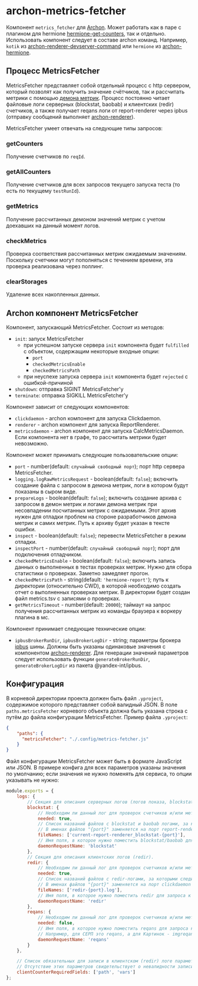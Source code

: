 # archon-metrics-fetcher

Компонент `metrics_fetcher` для [Archon](https://a.yandex-team.ru/arc/trunk/arcadia/frontend/projects/infratest/packages/archon).
Может работать как в паре с плагином для hermione [hermione-get-counters](https://a.yandex-team.ru/arc/trunk/arcadia/frontend/projects/infratest/packages/hermione-get-counters),
так и отдельно. 
Использовать компонент следует в составе archon команд. 
Например, `kotik` из [archon-renderer-devserver-command](https://a.yandex-team.ru/arc/trunk/arcadia/frontend/projects/infratest/packages/archon-renderer-devserver-command)
или `hermione` из [archon-hermione](https://a.yandex-team.ru/arc/trunk/arcadia/frontend/projects/infratest/packages/archon-hermione).

## Процесс MetricsFetcher

MetricsFetcher представляет собой отдельный процесс с http сервером, который позволят как получить значение счётчиков, так и рассчитать метрики
с помощью [демона метрик](https://a.yandex-team.ru/arc/trunk/arcadia/frontend/projects/infratest/packages/archon-calc-metrics-daemon). 
Процесс постоянно читает файловые логи серверных (blockstat, baobab) и клиентских (redir) счетчиков, а также получает reqans логи от report-renderer через ipbus 
(отправку сообщений выполняет [archon-renderer](https://a.yandex-team.ru/arc/trunk/arcadia/frontend/projects/infratest/packages/archon-renderer)).

MetricsFetcher умеет отвечать на следующие типы запросов:
### getCounters
Получение счетчиков по `reqId`.
### getAllCounters
Получение счетчиков для всех запросов текущего запуска теста (то есть по текущему `testRunId`).
### getMetrics
Получение рассчитанных демоном значений метрик с учетом доехавших на данный момент логов.
### checkMetrics
Проверка соответствия рассчитанных метрик ожидаемым значениям. 
Поскольку счетчики могут пополняться с течением времени, эта проверка реализована через поллинг. 
### clearStorages
Удаление всех накопленных данных.

## Archon компонент MetricsFetcher

Компонент, запускающий MetricsFetcher. Состоит из методов:

* `init`: запуск MetricsFetcher
    * при успешном запуске сервера `init` компонента будет `fulfilled` с объектом, содержащим некоторые входные опции:
        * `port`
        * `checkedMetricsEnable`
        * `checkedMetricsPath`
    * при неуспехе запуска сервера `init` компонента будет `rejected` с ошибкой-причиной
* `shutdown`: отправка SIGINT MetricsFetcher'у
* `terminate`: отправка SIGKILL MetricsFetcher'у

Компонент зависит от следующих компонентов:

* `clickdaemon` - archon компонент для запуска Clickdaemon.
* `renderer` - archon компонент для запуска ReportRenderer.
* `metricsdaemon` - archon компонент для запуска CalcMetricsDaemon. Если компонента нет в графе, то рассчитать метрики будет невозможно.

Компонент может принимать следующие пользовательские опции:

* `port` - number(default: `случайный свободный порт`); порт http сервера MetricsFetcher.
* `logging.logRawMetricsRequest` - boolean(default: `false`); включить создание файла с запросом в демона метрик, логи в котором будут показаны в сыром виде.
* `prepareLogs` - boolean(default: `false`); включить создание архива с запросом в демон метрик и логами демона метрик при несовпадении посчитанных метрик с ожидаемыми.
  Этот архив нужен для отладки проблем на стороне разработчиков демона метрик и самих метрик.
  Путь к архиву будет указан в тексте ошибки.
* `inspect` - boolean(default: `false`); перевести MetricsFetcher в режим отладки.
* `inspectPort` - number(default: `случайный свободный порт`); порт для подключения отладчиком.
* `checkedMetricsEnable` - boolean(default: `false`); включить запись данных о выполненных в тестах проверках метрик.
  Нужно для сбора статистики о проверках. Заметно замедляет прогон.
* `checkedMetricsPath` - string(default: `'hermione-report'`); путь к директории (относительно CWD), в которой необходимо создать отчет о выполненных проверках метрик.
  В директории будет создан файл metrics.tsv с записями о проверках.
* `getMetricsTimeout` - number(default: `20000`); таймаут на запрос получения рассчитанных метрик из команды браузера к воркеру плагина в мс.

Компонент принимает следующие технические опции:

* `ipbusBrokerRunDir`, `ipbusBrokerLogDir` - string; параметры брокера [ipbus](https://a.yandex-team.ru/arc/trunk/arcadia/frontend/projects/infratest/packages/ipbus) шины. 
  Должны быть указаны одинаковые значения с компонентом [archon-renderer](https://a.yandex-team.ru/arc/trunk/arcadia/frontend/projects/infratest/packages/archon-renderer).
  Для генерации значений параметров следует использовать функции `generateBrokerRunDir`, `generateBrokerLogDir` из пакета @yandex-int/ipbus.


## Конфигурация

В корневой директории проекта должен быть файл `.yproject`, содержимое которого представляет собой валидный JSON.
В поле `paths.metricsFetcher` корневого объекта должна быть указана строка с путём до файла конфигурации MetricsFetcher.
Пример файла `.yproject`:
```json
{
    "paths": {
      "metricsFetcher": "./.config/metrics-fetcher.js"
    }
}
```

Файл конфигурации MetricsFetcher может быть в формате JavaScript или JSON. В примере конфига для всех параметров указаны значения по
умолчанию; если значения не нужно поменять для сервиса, то опции указывать не нужно:

```js
module.exports = {
    logs: {
        // Секция для описания серверных логов (логов показа, blockstat, baobab).
        blockstat: {
            // Необходим ли данный лог для проверок счетчиков и/или метрик
            needed: true,
            // Cписок названий файлов с blockstat и baobab логами, за которыми следит плагин.
            // В именах файлов "{port}" заменяется на порт report-renderer'а.
            fileNames: ['current-report-renderer_blockstat-{port}'],
            // Имя поля, в которое нужно поместить blockstat/baobab для запроса к демону метрик.
            daemonRequestName: 'blockstat'
        },
        // Секция для описания клиентских логов (redir).
        redir: {
            // Необходим ли данный лог для проверок счетчиков и/или метрик
            needed: true,
            // Список названий файлов с redir-логами, за которыми следит плагин.
            // В именах файлов "{port}" заменяется на порт clickdaemon'а.
            fileNames: ['redir-{port}.log'],
            // Имя поля, в которое нужно поместить redir для запроса к демону метрик.
            daemonRequestName: 'redir'
        },
        reqans: {
            // Необходим ли данный лог для проверок счетчиков и/или метрик
            needed: false,
            // Имя поля, в которое нужно поместить reqans для запроса к демону метрик.
            // Например, для СЕРП это reqans, а для Картинок - imgreqans.
            daemonRequestName: 'reqans'
        }
    },

    // Список обязательных для записи в клиентском (redir) логе параметров.
    // Отсутствие этих параметров свидетельствует о невалидности записи, и данная запись не включается в пул сработавших счётчиков.
    clientCounterRequiredFields: ['path', 'vars']
};
```
